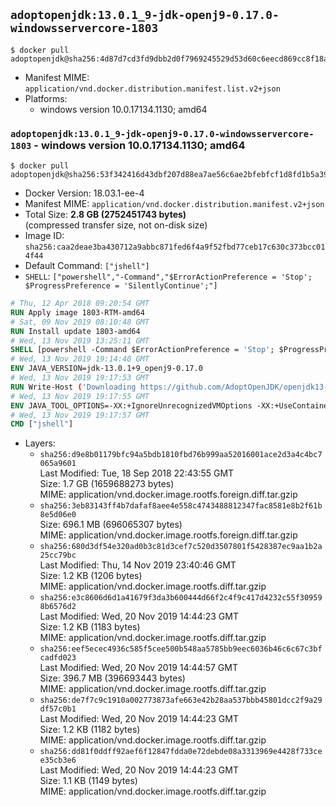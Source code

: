 ## `adoptopenjdk:13.0.1_9-jdk-openj9-0.17.0-windowsservercore-1803`

```console
$ docker pull adoptopenjdk@sha256:4d87d7cd3fd9dbb2d0f7969245529d53d60c6eecd869cc8f18a8638cc4e5e661
```

-	Manifest MIME: `application/vnd.docker.distribution.manifest.list.v2+json`
-	Platforms:
	-	windows version 10.0.17134.1130; amd64

### `adoptopenjdk:13.0.1_9-jdk-openj9-0.17.0-windowsservercore-1803` - windows version 10.0.17134.1130; amd64

```console
$ docker pull adoptopenjdk@sha256:53f342416d43dbf207d88ea7ae56c6ae2bfebfcf1d8fd1b5a3910917675eea43
```

-	Docker Version: 18.03.1-ee-4
-	Manifest MIME: `application/vnd.docker.distribution.manifest.v2+json`
-	Total Size: **2.8 GB (2752451743 bytes)**  
	(compressed transfer size, not on-disk size)
-	Image ID: `sha256:caa2deae3ba430712a9abbc871fed6f4a9f52fbd77ceb17c630c373bcc014f44`
-	Default Command: `["jshell"]`
-	`SHELL`: `["powershell","-Command","$ErrorActionPreference = 'Stop'; $ProgressPreference = 'SilentlyContinue';"]`

```dockerfile
# Thu, 12 Apr 2018 09:20:54 GMT
RUN Apply image 1803-RTM-amd64
# Sat, 09 Nov 2019 08:10:48 GMT
RUN Install update 1803-amd64
# Wed, 13 Nov 2019 13:25:11 GMT
SHELL [powershell -Command $ErrorActionPreference = 'Stop'; $ProgressPreference = 'SilentlyContinue';]
# Wed, 13 Nov 2019 19:14:40 GMT
ENV JAVA_VERSION=jdk-13.0.1+9_openj9-0.17.0
# Wed, 13 Nov 2019 19:17:53 GMT
RUN Write-Host ('Downloading https://github.com/AdoptOpenJDK/openjdk13-binaries/releases/download/jdk-13.0.1%2B9_openj9-0.17.0/OpenJDK13U-jdk_x64_windows_openj9_13.0.1_9_openj9-0.17.0.msi ...');         [Net.ServicePointManager]::SecurityProtocol = [Net.SecurityProtocolType]::Tls12;         wget https://github.com/AdoptOpenJDK/openjdk13-binaries/releases/download/jdk-13.0.1%2B9_openj9-0.17.0/OpenJDK13U-jdk_x64_windows_openj9_13.0.1_9_openj9-0.17.0.msi -O 'openjdk.msi';         Write-Host ('Verifying sha256 (bdcd3349615c7f6ab2102686d2ed1704b1e033bbbb227d278b9c280913af778f) ...');         if ((Get-FileHash openjdk.msi -Algorithm sha256).Hash -ne 'bdcd3349615c7f6ab2102686d2ed1704b1e033bbbb227d278b9c280913af778f') {                 Write-Host 'FAILED!';                 exit 1;         };                 New-Item -ItemType Directory -Path C:\temp | Out-Null;                 Write-Host 'Installing using MSI ...';         Start-Process -FilePath "msiexec.exe" -ArgumentList '/i', 'openjdk.msi', '/L*V', 'C:\temp\OpenJDK.log',         '/quiet', 'ADDLOCAL=FeatureEnvironment,FeatureJarFileRunWith,FeatureJavaHome' -Wait -Passthru;         Write-Host 'Removing openjdk.msi ...';         Remove-Item openjdk.msi -Force;         Remove-Item -Path C:\temp -Recurse | Out-Null;
# Wed, 13 Nov 2019 19:17:55 GMT
ENV JAVA_TOOL_OPTIONS=-XX:+IgnoreUnrecognizedVMOptions -XX:+UseContainerSupport -XX:+IdleTuningCompactOnIdle -XX:+IdleTuningGcOnIdle
# Wed, 13 Nov 2019 19:17:57 GMT
CMD ["jshell"]
```

-	Layers:
	-	`sha256:d9e8b01179bfc94a5bdb1810fbd76b999aa52016001ace2d3a4c4bc7065a9601`  
		Last Modified: Tue, 18 Sep 2018 22:43:55 GMT  
		Size: 1.7 GB (1659688273 bytes)  
		MIME: application/vnd.docker.image.rootfs.foreign.diff.tar.gzip
	-	`sha256:3eb83143ff4b7dafaf8aee4e558c4743488812347fac8581e8b2f61b8e5d06e0`  
		Size: 696.1 MB (696065307 bytes)  
		MIME: application/vnd.docker.image.rootfs.foreign.diff.tar.gzip
	-	`sha256:680d3df54e320ad0b3c81d3cef7c520d3507801f5428387ec9aa1b2a25cc79bc`  
		Last Modified: Thu, 14 Nov 2019 23:40:46 GMT  
		Size: 1.2 KB (1206 bytes)  
		MIME: application/vnd.docker.image.rootfs.diff.tar.gzip
	-	`sha256:e3c8606d6d1a41679f3da3b600444d66f2c4f9c417d4232c55f309598b6576d2`  
		Last Modified: Wed, 20 Nov 2019 14:44:23 GMT  
		Size: 1.2 KB (1183 bytes)  
		MIME: application/vnd.docker.image.rootfs.diff.tar.gzip
	-	`sha256:eef5ecec4936c585f5cee500b548aa5785bb9eec6036b46c6c67c3bfcadfd023`  
		Last Modified: Wed, 20 Nov 2019 14:44:57 GMT  
		Size: 396.7 MB (396693443 bytes)  
		MIME: application/vnd.docker.image.rootfs.diff.tar.gzip
	-	`sha256:de7f7c9c1910a002773873afe663e42b28aa537bbb45801dcc2f9a29df57c0b1`  
		Last Modified: Wed, 20 Nov 2019 14:44:23 GMT  
		Size: 1.2 KB (1182 bytes)  
		MIME: application/vnd.docker.image.rootfs.diff.tar.gzip
	-	`sha256:dd81f0ddff92aef6f12847fdda0e72debde08a3313969e4428f733cee35cb3e6`  
		Last Modified: Wed, 20 Nov 2019 14:44:23 GMT  
		Size: 1.1 KB (1149 bytes)  
		MIME: application/vnd.docker.image.rootfs.diff.tar.gzip

